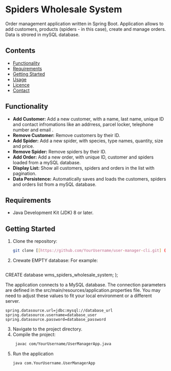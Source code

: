 # Spiders Wholesale System 
Order management application written in Spring Boot. Application allows to add customers, products (spiders - in this case), create and manage orders. Data is strored in mySQL database.
## Contents

- [Functionality](#functionality)
- [Requirements](#requirements)
- [Getting Started](#getting-started)
- [Usage](#usage)
- [Licence](#licence)
- [Contact](#contact)

## Functionality

- **Add Customer:** Add a new customer, with a name, last name, unique ID and contact infromations like an addrress,
 parcel locker, telephone number and email .
- **Remove Customer:** Remove customers by their ID.
- **Add Spider:** Add a new spider, with species, type names, quantity, size and price.
- **Remove Spider:** Remove spiders by their ID.
- **Add Order:** Add a new order, with unique ID, customer and spiders loaded from a mySQL database.
- **Display List:** Show all customers, spiders and orders in the list with pagination.
- **Data Persistence:** Automatically saves and loads the customers, spiders and orders list from a mySQL database.

## Requirements

- Java Development Kit (JDK) 8 or later.

## Getting Started

1.  Clone the repository:
    ```bash
    git clone [[https://github.com/YourUsername/user-manager-cli.git] (https://github.com/kuba88pl/WMS-spider-wholesale-system.git)
    ```
2. Crewate EMPTY database:
   For example:
   ```sql
CREATE database wms_spiders_wholesale_system;
);

The application connects to a MySQL database. The connection parameters are defined in the src/main/resources/application.properties file. You may need to adjust these values to fit your local environment or a different server.

```properties
spring.datasource.url=jdbc:mysql://database_url
spring.datasource.username=database_user
spring.datasource.password=database_password
```
3. Navigate to the project directory.
4. Compile the project:
   ```bash
    javac com/YourUsername/UserManagerApp.java
    ```
5. Run the application
     ```bash
    java com.YourUsername.UserManagerApp
    ```
